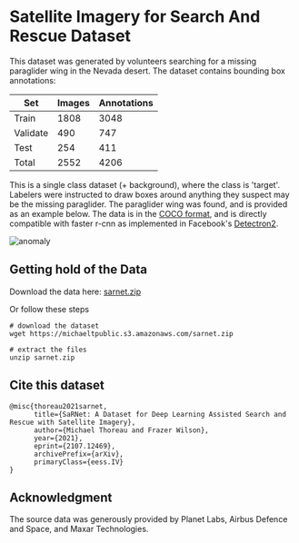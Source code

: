 # Satellite Imagery for Search And Rescue Dataset

This dataset was generated by volunteers searching for a missing paraglider wing in the Nevada desert. The dataset contains bounding box annotations:

| Set           | Images      | Annotations |
| -----------   | ----------- | ----------- |
| Train         | 1808        | 3048        |
| Validate      | 490         | 747         |
| Test          | 254         | 411         |
| Total         | 2552        |4206         |

This is a single class dataset (+ background), where the class is 'target'. Labelers were instructed to draw boxes around anything they suspect may be the missing paraglider. The paraglider wing was found, and is provided as an example below. The data is in the [COCO format](https://www.immersivelimit.com/tutorials/create-coco-annotations-from-scratch), and is directly compatible with faster r-cnn as implemented in Facebook's [Detectron2](https://github.com/facebookresearch/detectron2).

![anomaly](https://michaeltpublic.s3.amazonaws.com/images/anomaly_small.jpg)


## Getting hold of the Data

Download the data here: [sarnet.zip](https://michaeltpublic.s3.amazonaws.com/sarnet.zip)

Or follow these steps

```shell
# download the dataset
wget https://michaeltpublic.s3.amazonaws.com/sarnet.zip

# extract the files
unzip sarnet.zip
```

## Cite this dataset
```
@misc{thoreau2021sarnet,
      title={SaRNet: A Dataset for Deep Learning Assisted Search and Rescue with Satellite Imagery}, 
      author={Michael Thoreau and Frazer Wilson},
      year={2021},
      eprint={2107.12469},
      archivePrefix={arXiv},
      primaryClass={eess.IV}
}
```

## Acknowledgment
The source data was generously provided by Planet Labs, Airbus Defence and Space, and Maxar Technologies.
